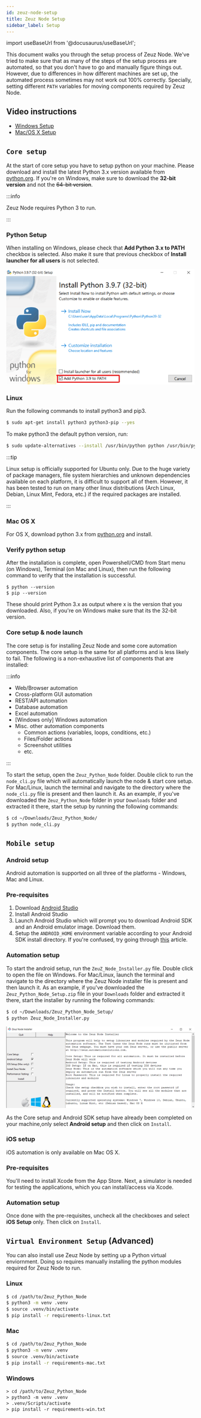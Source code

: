 ```yaml
---
id: zeuz-node-setup
title: Zeuz Node Setup
sidebar_label: Setup
---
```


import useBaseUrl from '@docusaurus/useBaseUrl';

This document walks you through the setup process of Zeuz Node. We've
tried to make sure that as many of the steps of the setup process are
automated, so that you don't have to go and manually figure things
out. However, due to differences in how different machines are set up,
the automated process sometimes may not work out 100% correctly.
Specially, setting different `PATH` variables for moving components
required by Zeuz Node.

## Video instructions

- [Windows Setup](https://youtu.be/LGmr6ZpoPGk)
- [Mac/OS X Setup](https://youtu.be/TCPmaUgS8hk)


## `Core setup`


At the start of core setup you have to setup python on your machine.
Please download and install the latest Python 3.x version available
from [python.org](https://www.python.org/downloads/). If you're on
Windows, make sure to download the **32-bit version** and not the
~~64-bit version~~.

:::info

Zeuz Node requires Python 3 to run. 

:::

### Python Setup

When installing on Windows, please check that **Add Python 3.x to
PATH** checkbox is selected. Also make it sure that previous checkbox of **Install
launcher for all users** is not selected.

![](/img/python_setup-path.png)

### Linux

Run the following commands to install python3 and pip3.

```bash
$ sudo apt-get install python3 python3-pip --yes
```

To make python3 the default python version, run:

```bash
$ sudo update-alternatives --install /usr/bin/python python /usr/bin/python3 10
```

:::tip

Linux setup is officially supported for Ubuntu only. Due to the huge
variety of package managers, file system hierarchies and unknown
dependencies available on each platform, it is difficult to support
all of them. However, it has been tested to run on many other linux
distributions (Arch Linux, Debian, Linux Mint, Fedora, etc.) if the
required packages are installed.

:::

### Mac OS X

For OS X, download python 3.x from
[python.org](https://www.python.org/downloads/) and install.

### Verify python setup

After the installation is complete, open Powershell/CMD from Start
menu (on Windows), Terminal (on Mac and Linux), then run the following
command to verify that the installation is successful.

```batch
$ python --version
$ pip --version
```

These should print Python 3.x as output where x is the version that
you downloaded. Also, if you're on Windows make sure that its the
32-bit version.

### Core setup & node launch 

The core setup is for installing Zeuz Node and some core automation
components. The core setup is the same for all platforms and is less
likely to fail. The following is a non-exhaustive list of components
that are installed:

:::info

- Web/Browser automation
- Cross-platform GUI automation
- REST/API automation
- Database automation
- Excel automation
- [Windows only] Windows automation
- Misc. other automation components
    - Common actions (variables, loops, conditions, etc.)
    - Files/Folder actions
    - Screenshot utilities
    - etc.

:::

To start the setup, open the `Zeuz_Python_Node` folder. Double click to run the 
`node_cli.py` file which will automatically launch the node & start core setup.
For Mac/Linux, launch the terminal
and navigate to the directory where the `node_cli.py` file is
present and then launch it. As an example, if you've downloaded the
`Zeuz_Python_Node` folder in your `Downloads` folder and
extracted it there, start the setup by running the following
commands:

```bash
$ cd ~/Downloads/Zeuz_Python_Node/
$ python node_cli.py
```

## `Mobile setup`

### Android setup

Android automation is supported on all three of the platforms -
Windows, Mac and Linux.

### Pre-requisites

1. Download [Android
   Studio](https://developer.android.com/studio#downloads)
2. Install Android Studio
3. Launch Android Studio which will prompt you to download Android SDK
   and an Android emulator image. Download them.
4. Setup the `ANDROID_HOME` environment variable according to your
   Android SDK install directory. If you're confused, try going
   through
   [this](https://www.androidcentral.com/installing-android-sdk-windows-mac-and-linux-tutorial)
   article.

### Automation setup

To start the android setup, run the `ZeuZ_Node_Installer.py` file. Double
click to open the file on Windows. For Mac/Linux, launch the terminal
and navigate to the directory where the Zeuz Node installer file is
present and then launch it. As an example, if you've downloaded the
`Zeuz_Python_Node_Setup.zip` file in your `Downloads` folder and
extracted it there, start the installer by running the following
commands:

```bash
$ cd ~/Downloads/Zeuz_Python_Node_Setup/
$ python Zeuz_Node_Installer.py
```

![](/img/android_setup.png)

As the Core setup and Android SDK setup have already been completed on your machine,only select **Android setup** and then click on
`Install`.

### iOS setup

iOS automation is only available on Mac OS X.

### Pre-requisites

You'll need to install Xcode from the App Store. Next, a simulator is
needed for testing the applications, which you can install/access via
Xcode.

### Automation setup

Once done with the pre-requisites, uncheck all the checkboxes and
select **iOS Setup** only. Then click on `Install`.

## `Virtual Environment Setup` (Advanced)

You can also install use Zeuz Node by setting up a Python virtual enviornment.
Doing so requires manually installing the python modules required for Zeuz Node
to run.

### Linux

```sh
$ cd /path/to/Zeuz_Python_Node
$ python3 -m venv .venv
$ source .venv/bin/activate
$ pip install -r requirements-linux.txt
```

### Mac

```sh
$ cd /path/to/Zeuz_Python_Node
$ python3 -m venv .venv
$ source .venv/bin/activate
$ pip install -r requirements-mac.txt
```

### Windows

```batch
> cd /path/to/Zeuz_Python_Node
> python3 -m venv .venv
> .venv/Scripts/activate
> pip install -r requirements-win.txt
```
